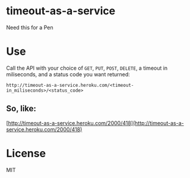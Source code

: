 # timeout-as-a-service
Need this for a Pen

# Use

Call the API with your choice of `GET`, `PUT`, `POST`, `DELETE`, a timeout in miliseconds, and a status code you want returned:

```
http://timeout-as-a-service.heroku.com/<timeout-in_miliseconds>/<status_code>
```

## So, like:

[http://timeout-as-a-service.heroku.com/2000/418](http://timeout-as-a-service.heroku.com/2000/418)

# License

MIT